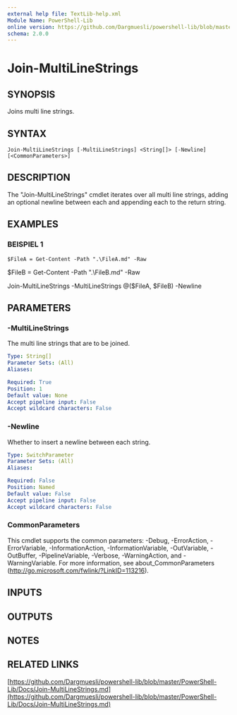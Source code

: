 ```yaml
---
external help file: TextLib-help.xml
Module Name: PowerShell-Lib
online version: https://github.com/Dargmuesli/powershell-lib/blob/master/PowerShell-Lib/Docs/Join-MultiLineStrings.md
schema: 2.0.0
---
```


# Join-MultiLineStrings

## SYNOPSIS
Joins multi line strings.

## SYNTAX

```
Join-MultiLineStrings [-MultiLineStrings] <String[]> [-Newline] [<CommonParameters>]
```

## DESCRIPTION
The "Join-MultiLineStrings" cmdlet iterates over all multi line strings, adding an optional newline between each and appending each to the return string.

## EXAMPLES

### BEISPIEL 1
```
$FileA = Get-Content -Path ".\FileA.md" -Raw
```

$FileB = Get-Content -Path ".\FileB.md" -Raw

Join-MultiLineStrings -MultiLineStrings @($FileA, $FileB) -Newline

## PARAMETERS

### -MultiLineStrings
The multi line strings that are to be joined.

```yaml
Type: String[]
Parameter Sets: (All)
Aliases:

Required: True
Position: 1
Default value: None
Accept pipeline input: False
Accept wildcard characters: False
```

### -Newline
Whether to insert a newline between each string.

```yaml
Type: SwitchParameter
Parameter Sets: (All)
Aliases:

Required: False
Position: Named
Default value: False
Accept pipeline input: False
Accept wildcard characters: False
```

### CommonParameters
This cmdlet supports the common parameters: -Debug, -ErrorAction, -ErrorVariable, -InformationAction, -InformationVariable, -OutVariable, -OutBuffer, -PipelineVariable, -Verbose, -WarningAction, and -WarningVariable.
For more information, see about_CommonParameters (http://go.microsoft.com/fwlink/?LinkID=113216).

## INPUTS

## OUTPUTS

## NOTES

## RELATED LINKS

[https://github.com/Dargmuesli/powershell-lib/blob/master/PowerShell-Lib/Docs/Join-MultiLineStrings.md](https://github.com/Dargmuesli/powershell-lib/blob/master/PowerShell-Lib/Docs/Join-MultiLineStrings.md)

